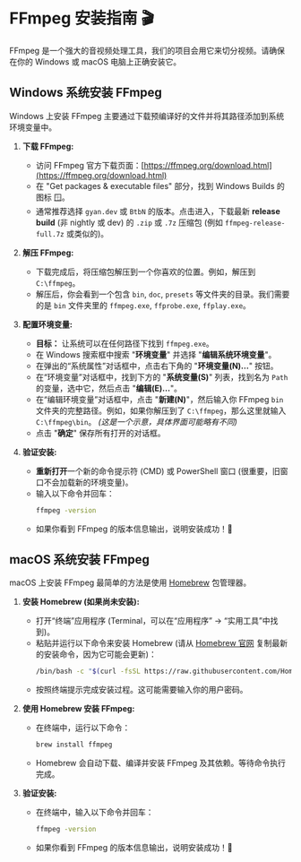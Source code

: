 # FFmpeg 安装指南 🎬

FFmpeg 是一个强大的音视频处理工具，我们的项目会用它来切分视频。请确保在你的 Windows 或 macOS 电脑上正确安装它。

## Windows 系统安装 FFmpeg

Windows 上安装 FFmpeg 主要通过下载预编译好的文件并将其路径添加到系统环境变量中。

1.  **下载 FFmpeg:**

      * 访问 FFmpeg 官方下载页面：[https://ffmpeg.org/download.html](https://ffmpeg.org/download.html)
      * 在 "Get packages & executable files" 部分，找到 Windows  Builds 的图标 🪟。
      * 通常推荐选择 `gyan.dev` 或 `BtbN` 的版本。点击进入，下载最新 **release build** (非 nightly 或 dev) 的 `.zip` 或 `.7z` 压缩包 (例如 `ffmpeg-release-full.7z` 或类似的)。

2.  **解压 FFmpeg:**

      * 下载完成后，将压缩包解压到一个你喜欢的位置。例如，解压到 `C:\ffmpeg`。
      * 解压后，你会看到一个包含 `bin`, `doc`, `presets` 等文件夹的目录。我们需要的是 `bin` 文件夹里的 `ffmpeg.exe`, `ffprobe.exe`, `ffplay.exe`。

3.  **配置环境变量:**

      * **目标：** 让系统可以在任何路径下找到 `ffmpeg.exe`。
      * 在 Windows 搜索框中搜索 "**环境变量**" 并选择 "**编辑系统环境变量**"。
      * 在弹出的“系统属性”对话框中，点击右下角的 "**环境变量(N)...**" 按钮。
      * 在“环境变量”对话框中，找到下方的 "**系统变量(S)**" 列表，找到名为 `Path` 的变量，选中它，然后点击 "**编辑(E)...**"。
      * 在“编辑环境变量”对话框中，点击 "**新建(N)**"，然后输入你 FFmpeg `bin` 文件夹的完整路径。例如，如果你解压到了 `C:\ffmpeg`，那么这里就输入 `C:\ffmpeg\bin`。
         *(这是一个示意，具体界面可能略有不同)*
      * 点击 "**确定**" 保存所有打开的对话框。

4.  **验证安装:**

      * **重新打开**一个新的命令提示符 (CMD) 或 PowerShell 窗口 (很重要，旧窗口不会加载新的环境变量)。
      * 输入以下命令并回车：
        ```bash
        ffmpeg -version
        ```
      * 如果你看到 FFmpeg 的版本信息输出，说明安装成功！🎉


## macOS 系统安装 FFmpeg

macOS 上安装 FFmpeg 最简单的方法是使用 [Homebrew](https://brew.sh/) 包管理器。

1.  **安装 Homebrew (如果尚未安装):**

      * 打开“终端”应用程序 (Terminal，可以在“应用程序” -\> “实用工具”中找到)。
      * 粘贴并运行以下命令来安装 Homebrew (请从 [Homebrew 官网](https://brew.sh/) 复制最新的安装命令，因为它可能会更新)：
        ```bash
        /bin/bash -c "$(curl -fsSL https://raw.githubusercontent.com/Homebrew/install/HEAD/install.sh)"
        ```
      * 按照终端提示完成安装过程。这可能需要输入你的用户密码。

2.  **使用 Homebrew 安装 FFmpeg:**

      * 在终端中，运行以下命令：
        ```bash
        brew install ffmpeg
        ```
      * Homebrew 会自动下载、编译并安装 FFmpeg 及其依赖。等待命令执行完成。

3.  **验证安装:**

      * 在终端中，输入以下命令并回车：
        ```bash
        ffmpeg -version
        ```
      * 如果你看到 FFmpeg 的版本信息输出，说明安装成功！🥳